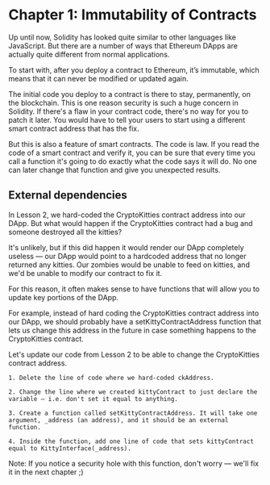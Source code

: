 # Chapter 1: Immutability of Contracts

Up until now, Solidity has looked quite similar to other languages like JavaScript. But there are a number of ways that Ethereum DApps are actually quite different from normal applications.

To start with, after you deploy a contract to Ethereum, it’s immutable, which means that it can never be modified or updated again.

The initial code you deploy to a contract is there to stay, permanently, on the blockchain. This is one reason security is such a huge concern in Solidity. If there's a flaw in your contract code, there's no way for you to patch it later. You would have to tell your users to start using a different smart contract address that has the fix.

But this is also a feature of smart contracts. The code is law. If you read the code of a smart contract and verify it, you can be sure that every time you call a function it's going to do exactly what the code says it will do. No one can later change that function and give you unexpected results.

## External dependencies

In Lesson 2, we hard-coded the CryptoKitties contract address into our DApp. But what would happen if the CryptoKitties contract had a bug and someone destroyed all the kitties?

It's unlikely, but if this did happen it would render our DApp completely useless — our DApp would point to a hardcoded address that no longer returned any kitties. Our zombies would be unable to feed on kitties, and we'd be unable to modify our contract to fix it.

For this reason, it often makes sense to have functions that will allow you to update key portions of the DApp.

For example, instead of hard coding the CryptoKitties contract address into our DApp, we should probably have a setKittyContractAddress function that lets us change this address in the future in case something happens to the CryptoKitties contract.

Let's update our code from Lesson 2 to be able to change the CryptoKitties contract address.

    1. Delete the line of code where we hard-coded ckAddress.

    2. Change the line where we created kittyContract to just declare the variable — i.e. don't set it equal to anything.

    3. Create a function called setKittyContractAddress. It will take one argument, _address (an address), and it should be an external function.

    4. Inside the function, add one line of code that sets kittyContract equal to KittyInterface(_address).

Note: If you notice a security hole with this function, don't worry — we'll fix it in the next chapter ;)
